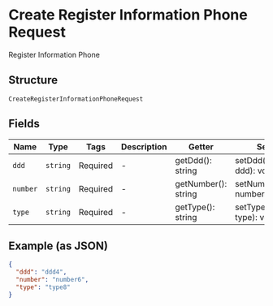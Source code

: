 
# Create Register Information Phone Request

Register Information Phone

## Structure

`CreateRegisterInformationPhoneRequest`

## Fields

| Name | Type | Tags | Description | Getter | Setter |
|  --- | --- | --- | --- | --- | --- |
| `ddd` | `string` | Required | - | getDdd(): string | setDdd(string ddd): void |
| `number` | `string` | Required | - | getNumber(): string | setNumber(string number): void |
| `type` | `string` | Required | - | getType(): string | setType(string type): void |

## Example (as JSON)

```json
{
  "ddd": "ddd4",
  "number": "number6",
  "type": "type8"
}
```

